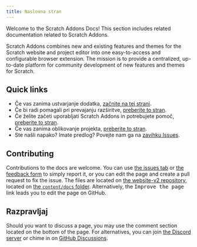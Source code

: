 ```yaml
---
title: Naslovna stran
---
```


Welcome to the Scratch Addons Docs! This section includes related documentation related to Scratch Addons.

Scratch Addons combines new and existing features and themes for the Scratch website and project editor into one easy-to-access and configurable browser extension. The mission is to provide a centralized, up-to-date platform for community development of new features and themes for Scratch.

## Quick links

- Če vas zanima ustvarjanje dodatka, [začnite na tej strani](develop/getting-started/creating-an-addon).
- Če bi radi pomagali pri prevajanju razširitve, [preberite to stran](localization/joining-the-localization-team).
- Če želite začeti uporabljati Scratch Addons in potrebujete pomoč, [preberite to stran](getting-started/quick-start).
- Če vas zanima oblikovanje projekta, [preberite to stran](reference/design).
- Ste našli napako? Imate predlog? Povejte nam ga na [zavihku Issues](https://github.com/ScratchAddons/ScratchAddons/issues).

## Contributing

Contributions to the docs are welcome. You can use [the issues tab](https://github.com/ScratchAddons/website-v2/issues) or [the feedback form](../feedback) to simply report it, or you can edit the page and create a pull request to fix the issue. The files are located on [the website-v2 repository](https://github.com/ScratchAddons/website-v2), located on [the `content/docs` folder](https://github.com/ScratchAddons/website-v2/tree/master/content/docs). Alternatively, the <kbd>Improve the page</kbd> link leads you to edit the page on GitHub.

## Razpravljaj

Should you want to discuss a page, you may use the comment section located on the bottom of the page. For alternatives, you can join [the Discord server](https://discord.gg/R5NBqwMjNc) or chime in on [GitHub Discussions](https://github.com/ScratchAddons/ScratchAddons/discussions).
